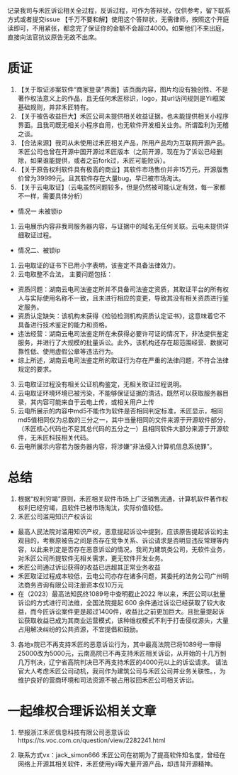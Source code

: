 记录我司与禾匠诉讼相关全过程，反诉过程，可作为答辩状，仅供参考，留下联系方式或者提交issue
【千万不要和解】使用这个答辩状，无需律师，按照这个开庭读即可，不用紧张，都念完了保证你的金额不会超过4000。如果他们不来出庭，直接向法官抗议原告无故不出席。
# 质证
1. 【关于取证涉案软件“商家登录”界面】该页面内容，图片均没有独创性、不是著作权法意义上的作品，且无任何禾匠标识，logo，其url访问规则是Yii框架基础规则，并非禾匠特有。
2. 【关于被告收益巨大】禾匠公司未提供相关收益证据，也未能提供相关小程序界面。且我司既无相关小程序自用，也无软件开发相关业务。所谓盈利为无稽之谈。
3. 【合法来源】我司从未使用过禾匠相关产品，所用产品均为互联网开源产品。禾匠公司也曾在开源中国开源过禾匠版本（之前开源，现在为了诉讼已经删除，如果谁能提供，或者之前fork过，禾匠可能败诉）。
4. 【关于原告权利软件具有极高的商业】其软件市场售价并非15万元，开源版售价曾为39999元。且其软件存在大量bug，早已被市场淘汰。
5. 【关于云电取证】（云电虽然问题较多，但是仍然被可能认定有效，每一家都不一样，需要具体分析）
- 情况一 未被锁ip
1. 云电展示内容非我司服务器内容，与证据中的域名无任何关联。云电未提供详细取证过程。
- 情况二、被锁ip
1. 云电取证的证书下已用小字表明，该鉴定不具备法律效力。
2. 云电取整不合法， 主要问题包括：
- 资质问题：湖南云电司法鉴定所并不具备司法鉴定资质，其取证平台的所有权人与实际使用名称不一致，且未进行相应的变更，导致其没有相关资质进行鉴定服务。‌
- 资质认定缺失：该机构未获得《检验检测机构资质认定证书》，这意味着它不具备进行技术鉴定的能力和资格。
 - 违法经营：湖南云电司法鉴定所在未获得必要许可证的情况下，非法提供鉴定服务，并进行了大规模的批量诉讼。此外，该机构还存在超范围经营、数据可靠性低、使用虚假公章等违法行为。‌
 - 综上所述，湖南云电司法鉴定所的取证行为存在严重的法律问题，不符合法律规定的要求。
3. 云电取证过程没有相关公证机构鉴定，无相关取证过程说明。
4. 云电取证环境环境已被污染，不能够保证证据的清洁。既然可以获取服务器目录，其内容可能来自于云电上传，或相关用户上传
5. 云电所展示的内容中md5不能作为软件是否相同判定标准，禾匠显示，相同md5值相同仅为总数的三分之一，其中当量相同的文件来源于开源软件部分，（禾匠核心代码也不足其总代码的五分之一）且相同软件大部分来源于开源软件，无禾匠科技相关代码。
6. 云电所展示内容若为服务器内容，将涉嫌“非法侵入计算机信息系统罪”。
# 总结
1. 根据“权利穷竭”原则，禾匠相关软件市场上广泛销售流通，计算机软件著作权权利已经穷竭，且软件已被市场淘汰，实际价值较低。
2. 禾匠公司滥用知识产权诉讼
 - 最高人民法院对滥用知识产权，恶意提起诉讼中提到，应该原告提起诉讼的主观目的，‌考察原被告之间是否存在竞争关系、‌诉讼请求是否明显违反常理等内容，‌以此来判定是否存在恶意诉讼的情况，我司为建筑类公司，无软件业务，对禾匠公司所提软件无相关需求，更无软件开发业务。
 - 禾匠公司通过诉讼获得的收益已远超其正常业务收益
 - 禾匠取证过程成本较低，云电公司亦存在诸多问题，其委托的法务公司广州明法商务咨询有限公司注册资本仅10万元
 - 在（2023）最高法知民终1089号中查明截止2022 年以来，禾匠公司以批量诉讼的方式进行司法维，全国法院提起 600 余件通过诉讼已经获取了较大收益，而今匠诉讼案件更是超过1400件，收益比之前更加巨大。且批量提起诉讼获取收益已成为其商业运营模式，该种维权模式不利于打击侵权源头，大量占用解决纠纷的公共资源，不宜提倡和鼓励。
3. 各地x院已不再支持禾匠的恶意诉讼行为，其中最高法院已将1089号一审得25000改为5000元，云南高院已不再支持禾匠相关诉讼，从开始的十几万到几万判决，辽宁省高院判决已不再支持禾匠的4000元以上的诉讼请求。
请法官大人考虑禾匠公司动机，我司作为建筑公司与禾匠公司并业务关联性。，为维护良好的营商环境和司法资源不被占用驳回禾匠公司相关诉讼。

# 一起维权合理诉讼相关文章
1. 举报浙江禾匠信息科技有限公司恶意诉讼https://ts.voc.com.cn/question/view/2282241.html

2. 联系方式vx：jack_simon666
禾匠公司在初期为了提高软件知名度，曾经在网络上开源其相关软件，禾匠使用yii等大量开源产品，却违背开源精神。
